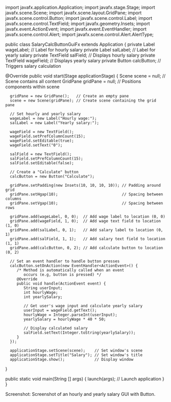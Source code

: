 import javafx.application.Application;
import javafx.stage.Stage;
import javafx.scene.Scene;
import javafx.scene.layout.GridPane;
import javafx.scene.control.Button;
import javafx.scene.control.Label;
import javafx.scene.control.TextField;
import javafx.geometry.Insets;
import javafx.event.ActionEvent;
import javafx.event.EventHandler;
import javafx.scene.control.Alert;
import javafx.scene.control.Alert.AlertType;

public class SalaryCalcButtonGuiFx extends Application {
   private Label wageLabel;     // Label for hourly salary
   private Label salLabel;      // Label for yearly salary
   private TextField salField;  // Displays hourly salary 
   private TextField wageField; // Displays yearly salary
   private Button calcButton;   // Triggers salary calculation
   
   @Override
   public void start(Stage applicationStage) {
      Scene scene = null;         // Scene contains all content
      GridPane gridPane = null;   // Positions components within scene
      
      gridPane = new GridPane();   // Create an empty pane
      scene = new Scene(gridPane); // Create scene containing the grid pane
      
      // Set hourly and yearly salary
      wageLabel = new Label("Hourly wage:");
      salLabel = new Label("Yearly salary:");
      
      wageField = new TextField(); 
      wageField.setPrefColumnCount(15);
      wageField.setEditable(true);
      wageField.setText("0");
      
      salField = new TextField(); 
      salField.setPrefColumnCount(15);
      salField.setEditable(false);
      
      // Create a "Calculate" button
      calcButton = new Button("Calculate");
      
      gridPane.setPadding(new Insets(10, 10, 10, 10)); // Padding around  grid
      gridPane.setHgap(10);                            // Spacing between columns
      gridPane.setVgap(10);                            // Spacing between rows
      
      gridPane.add(wageLabel, 0, 0);  // Add wage label to location (0, 0)
      gridPane.add(wageField, 1, 0);  // Add wage text field to location (1, 0)
      gridPane.add(salLabel, 0, 1);   // Add salary label to location (0, 1)
      gridPane.add(salField, 1, 1);   // Add salary text field to location (1, 1)
      gridPane.add(calcButton, 0, 2); // Add calculate button to location (0, 2)
      
      // Set an event handler to handle button presses
      calcButton.setOnAction(new EventHandler<ActionEvent>() {
         /* Method is automatically called when an event 
            occurs (e.g, button is pressed) */
         @Override
         public void handle(ActionEvent event) {
            String userInput; 
            int hourlyWage;    
            int yearlySalary;    

            // Get user's wage input and calculate yearly salary
            userInput = wageField.getText();            
            hourlyWage = Integer.parseInt(userInput);
            yearlySalary = hourlyWage * 40 * 50;

            // Display calculated salary
            salField.setText(Integer.toString(yearlySalary));
         } 
      });

      applicationStage.setScene(scene);    // Set window's scene  
      applicationStage.setTitle("Salary"); // Set window's title
      applicationStage.show();             // Display window
   }
   
   public static void main(String [] args) {
      launch(args); // Launch application
   }
}


Screenshot:
Screenshot of an hourly and yearly salary GUI with Button.
